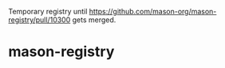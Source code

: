 Temporary registry until https://github.com/mason-org/mason-registry/pull/10300 gets merged.
# mason-registry
